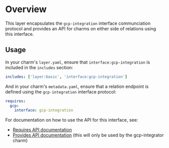 # Overview

This layer encapsulates the `gcp-integration` interface communciation protocol
and provides an API for charms on either side of relations using this
interface.

## Usage

In your charm's `layer.yaml`, ensure that `interface:gcp-integration` is
included in the `includes` section:

```yaml
includes: ['layer:basic', 'interface:gcp-integration']
```

And in your charm's `metadata.yaml`, ensure that a relation endpoint is defined
using the `gcp-integration` interface protocol:

```yaml
requires:
  gcp:
    interface: gcp-integration
```

For documentation on how to use the API for this interface, see:

* [Requires API documentation](docs/requires.md)
* [Provides API documentation](docs/provides.md) (this will only be used by the gcp-integrator charm)

